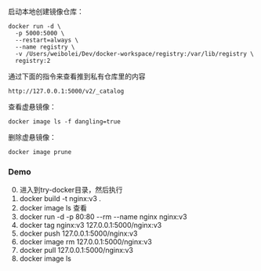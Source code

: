 启动本地创建镜像仓库：
```
docker run -d \
  -p 5000:5000 \
  --restart=always \
  --name registry \
  -v /Users/weibolei/Dev/docker-workspace/registry:/var/lib/registry \
  registry:2
```

通过下面的指令来查看推到私有仓库里的内容
```shell script
http://127.0.0.1:5000/v2/_catalog
```
查看虚悬镜像：
```shell script
docker image ls -f dangling=true
```

删除虚悬镜像：
```shell script
docker image prune
```

### Demo
0. 进入到try-docker目录，然后执行
1. docker build -t nginx:v3 .
2. docker image ls 查看
3. docker run -d -p 80:80 --rm --name nginx nginx:v3
4. docker tag nginx:v3 127.0.0.1:5000/nginx:v3
5. docker push 127.0.0.1:5000/nginx:v3
6. docker image rm 127.0.0.1:5000/nginx:v3
7. docker pull 127.0.0.1:5000/nginx:v3
8. docker image ls